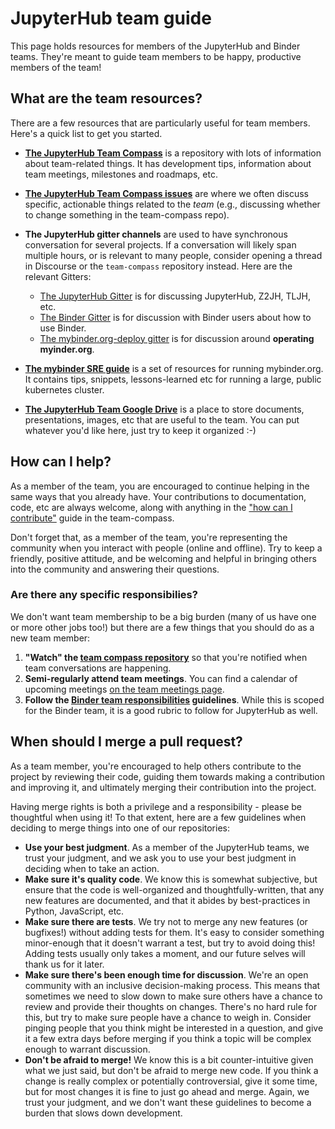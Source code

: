 # JupyterHub team guide
      
This page holds resources for members of the JupyterHub and Binder teams.
They're meant to guide team members to be happy, productive members of the
team!

## What are the team resources?
   
There are a few resources that are particularly useful for team members. Here's
a quick list to get you started.
   
* [**The JupyterHub Team Compass**](https://jupyterhub-team-compass.readthedocs.io/en/latest/contributing.html)
  is a repository with lots of information about team-related things. It has
  development tips, information about team meetings, milestones and roadmaps,
  etc.
* [**The JupyterHub Team Compass issues**](https://github.com/jupyterhub/team-compass/issues)
  are where we often discuss specific, actionable things related to the *team*
  (e.g., discussing whether to change something in the team-compass repo).
* **The JupyterHub gitter channels** are used to have synchronous conversation
  for several projects. If a conversation will likely span multiple hours,
  or is relevant to many people, consider opening a thread in Discourse or
  the `team-compass` repository instead. Here are the relevant Gitters:

    * [The JupyterHub Gitter](https://gitter.im/jupyterhub/jupyterhub) is for
      discussing JupyterHub, Z2JH, TLJH, etc.
    * [The Binder Gitter](https://gitter.im/jupyterhub/binder) is for
      discussion with Binder users about how to use Binder.
    * [The mybinder.org-deploy gitter](https://gitter.im/jupyterhub/mybinder.org-deploy)
      is for discussion around **operating myinder.org**.

* [**The mybinder SRE guide**](https://mybinder-sre.readthedocs.io/en/latest/)
  is a set of resources for running mybinder.org. It contains tips, snippets,
  lessons-learned etc for running a large, public kubernetes cluster.
* [**The JupyterHub Team Google Drive**](https://drive.google.com/drive/u/1/folders/0B8VZ4vaOYWZ3X29KTzZSemlNSG8)
  is a place to store documents, presentations, images, etc that are useful to
  the team. You can put whatever you'd like here, just try to keep it organized :-)

## How can I help?
   
As a member of the team, you are encouraged to continue
helping in the same ways that you already have. Your contributions to
documentation, code, etc are always welcome, along with anything in the
["how can I contribute"](https://jupyterhub-team-compass.readthedocs.io/en/latest/contributing.html)
guide in the team-compass.
   
Don't forget that, as a member of the team, you're representing the community
when you interact with people (online and offline). Try to keep a friendly, positive
attitude, and be welcoming and helpful in bringing others into the community
and answering their questions.
   
### Are there any specific responsibilies?
   
We don't want team membership to
be a big burden (many of us have one or more other jobs too!) but there are
a few things that you should do as a new team member:
   
1. **"Watch" the [team compass repository](https://github.com/jupyterhub/team-compass)**
   so that you're notified when team conversations are happening.
2. **Semi-regularly attend team meetings**. You can find a calendar of upcoming
   meetings [on the team meetings page](https://jupyterhub-team-compass.readthedocs.io/en/latest/meetings.html).
3. **Follow the [Binder team responsibilities](https://jupyterhub-team-compass.readthedocs.io/en/latest/binder/governance.html#team-responsibilities) guidelines**.
   While this is scoped for the Binder team, it is a good rubric to follow for
   JupyterHub as well.
   
## When should I merge a pull request?

As a team member, you're encouraged to help others contribute to the project
by reviewing their code, guiding them towards making a contribution and
improving it, and ultimately merging their contribution into the project.

Having merge rights is both a privilege and a responsibility - please be
thoughtful when using it! To that extent, here are a few guidelines when
deciding to merge things into one of our repositories:

* **Use your best judgment**. As a member of the JupyterHub teams, we trust
  your judgment, and we ask you to use your best judgment in deciding when to
  take an action.
* **Make sure it's quality code**. We know this is somewhat subjective, but
  ensure that the code is well-organized and thoughtfully-written, that any
  new features are documented, and that it abides by best-practices in Python,
  JavaScript, etc.
* **Make sure there are tests**. We try not to merge any new features (or
  bugfixes!) without adding tests for them. It's easy to consider something
  minor-enough that it doesn't warrant a test, but try to avoid doing this!
  Adding tests usually only takes a moment, and our future selves will thank
  us for it later.
* **Make sure there's been enough time for discussion**. We're an open
  community with an inclusive decision-making process. This means that
  sometimes we need to slow down to make sure others have a chance to
  review and provide their thoughts on changes. There's no hard rule for
  this, but try to make sure people have a chance to weigh in. Consider
  pinging people that you think might be interested in a question, and
  give it a few extra days before merging if you think a topic will be
  complex enough to warrant discussion.
* **Don't be afraid to merge!** We know this is a bit counter-intuitive
  given what we just said, but don't be afraid to merge new code. If you
  think a change is really complex or potentially controversial, give it
  some time, but for most changes it is fine to just go ahead and merge.
  Again, we trust your judgment, and we don't want these guidelines to become
  a burden that slows down development.
  
